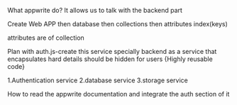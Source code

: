 What appwrite do?
It allows us to talk with the backend part

Create Web APP then database then collections then attributes index(keys)

attributes are of collection

Plan with auth.js-create this service specially backend as a service that encapsulates hard details should be hidden for users {Highly reusable code}

1.Authentication service 2.database service 3.storage service

How to read the appwrite documentation and integrate the auth section of it
